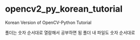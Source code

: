 # opencv2_py_korean_tutorial
Korean Version of OpenCV-Python Tutorial

폴더는 숫자 순서대로 열람해서 공부하면 됨
폴더 내 파일도 숫자 순서대로
